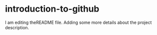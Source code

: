 # introduction-to-github
I am editing theREADME file. Adding some more details about the project description.
